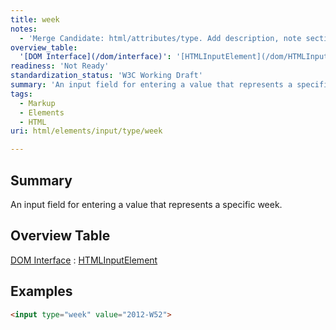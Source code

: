 ```yaml
---
title: week
notes:
  - 'Merge Candidate: html/attributes/type. Add description, note section.'
overview_table:
  '[DOM Interface](/dom/interface)': '[HTMLInputElement](/dom/HTMLInputElement)'
readiness: 'Not Ready'
standardization_status: 'W3C Working Draft'
summary: 'An input field for entering a value that represents a specific week.'
tags:
  - Markup
  - Elements
  - HTML
uri: html/elements/input/type/week

---
```

## <span>Summary</span>

An input field for entering a value that represents a specific week.

## <span>Overview Table</span>

[DOM Interface](/dom/interface)
:   [HTMLInputElement](/dom/HTMLInputElement)

## <span>Examples</span>

``` html
<input type="week" value="2012-W52">
```


